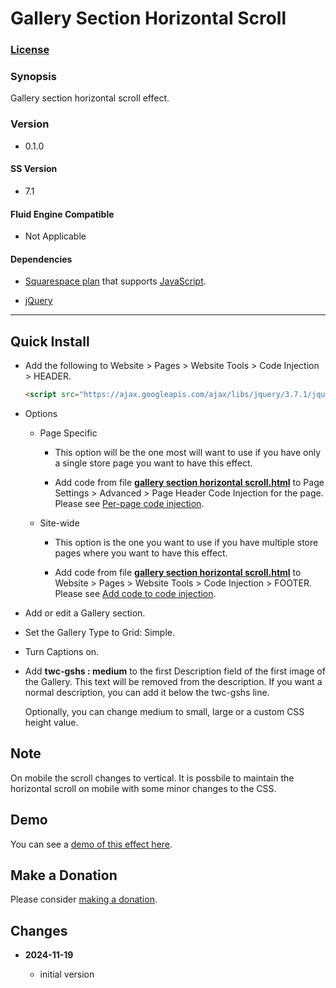 # Gallery Section Horizontal Scroll

### [License][1]

### Synopsis

Gallery section horizontal scroll effect.

### Version

  * 0.1.0

#### SS Version

  * 7.1

#### Fluid Engine Compatible

  * Not Applicable

#### Dependencies

  * [Squarespace plan][2] that supports [JavaScript][3].
  
  * [jQuery][4]

---

## Quick Install

* Add the following to Website > Pages > Website Tools > Code Injection >
  HEADER.
  
  ```html
  <script src="https://ajax.googleapis.com/ajax/libs/jquery/3.7.1/jquery.min.js"></script>
  ```
  
* Options

  * Page Specific
  
    * This option will be the one most will want to use if you have only a
      single store page you want to have this effect.
      
    * Add code from file **[gallery section horizontal scroll.html][5]** to
      Page Settings > Advanced > Page Header Code Injection for the page. Please
      see [Per-page code injection][6].
      
  * Site-wide
  
    * This option is the one you want to use if you have multiple store pages
      where you want to have this effect.
      
    * Add code from file **[gallery section horizontal scroll.html][5]** to
      Website > Pages > Website Tools > Code Injection > FOOTER. Please see [Add
      code to code injection][7].
      
* Add or edit a Gallery section.

* Set the Gallery Type to Grid: Simple.

* Turn Captions on.

* Add **twc-gshs : medium** to the first Description field of the first image of
  the Gallery. This text will be removed from the description. If you want a
  normal description, you can add it below the twc-gshs line.
  
  Optionally, you can change medium to small, large or a custom CSS height
  value.

## Note

On mobile the scroll changes to vertical. It is possbile to maintain the
horizontal scroll on mobile with some minor changes to the CSS.

## Demo

You can see a [demo of this effect here][8].

## Make a Donation

Please consider [making a donation][9].

## Changes

<!-- * **2024-06-05**

  * support all gallery types
  * bumped version to 0.2.0
  -->
* **2024-11-19**

  * initial version

[1]: https://github.com/tomsWebConsulting/twcsl/blob/main/LICENSE.txt#L1
[2]: https://www.squarespace.com/pricing
[3]: https://en.wikipedia.org/wiki/JavaScript
[4]: https://jquery.com/
[5]: gallery%20section%20horizontal%20scroll.html#L1
[6]: https://support.squarespace.com/hc/en-us/articles/205815908-Using-code-injection#toc-per-page-code-injection
[7]: https://support.squarespace.com/hc/en-us/articles/205815908-Using-code-injection#toc-add-code-to-code-injection
[8]: https://toms-web-consulting-demos.squarespace.com/gallery-section-horizontal-scroll?password=twcdemos
[9]: https://github.com/tomsWebConsulting/twcsl#make-a-donation
